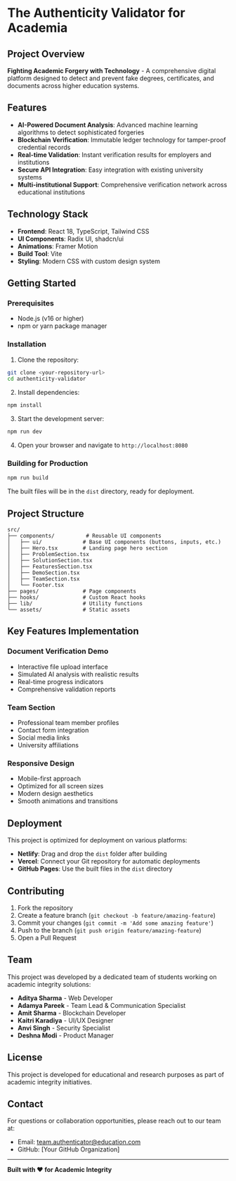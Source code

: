 # The Authenticity Validator for Academia

## Project Overview

**Fighting Academic Forgery with Technology** - A comprehensive digital platform designed to detect and prevent fake degrees, certificates, and documents across higher education systems.

## Features

- **AI-Powered Document Analysis**: Advanced machine learning algorithms to detect sophisticated forgeries
- **Blockchain Verification**: Immutable ledger technology for tamper-proof credential records
- **Real-time Validation**: Instant verification results for employers and institutions
- **Secure API Integration**: Easy integration with existing university systems
- **Multi-institutional Support**: Comprehensive verification network across educational institutions

## Technology Stack

- **Frontend**: React 18, TypeScript, Tailwind CSS
- **UI Components**: Radix UI, shadcn/ui
- **Animations**: Framer Motion
- **Build Tool**: Vite
- **Styling**: Modern CSS with custom design system

## Getting Started

### Prerequisites

- Node.js (v16 or higher)
- npm or yarn package manager

### Installation

1. Clone the repository:
```bash
git clone <your-repository-url>
cd authenticity-validator
```

2. Install dependencies:
```bash
npm install
```

3. Start the development server:
```bash
npm run dev
```

4. Open your browser and navigate to `http://localhost:8080`

### Building for Production

```bash
npm run build
```

The built files will be in the `dist` directory, ready for deployment.

## Project Structure

```
src/
├── components/          # Reusable UI components
│   ├── ui/             # Base UI components (buttons, inputs, etc.)
│   ├── Hero.tsx        # Landing page hero section
│   ├── ProblemSection.tsx
│   ├── SolutionSection.tsx
│   ├── FeaturesSection.tsx
│   ├── DemoSection.tsx
│   ├── TeamSection.tsx
│   └── Footer.tsx
├── pages/              # Page components
├── hooks/              # Custom React hooks
├── lib/                # Utility functions
└── assets/             # Static assets
```

## Key Features Implementation

### Document Verification Demo
- Interactive file upload interface
- Simulated AI analysis with realistic results
- Real-time progress indicators
- Comprehensive validation reports

### Team Section
- Professional team member profiles
- Contact form integration
- Social media links
- University affiliations

### Responsive Design
- Mobile-first approach
- Optimized for all screen sizes
- Modern design aesthetics
- Smooth animations and transitions

## Deployment

This project is optimized for deployment on various platforms:

- **Netlify**: Drag and drop the `dist` folder after building
- **Vercel**: Connect your Git repository for automatic deployments
- **GitHub Pages**: Use the built files in the `dist` directory

## Contributing

1. Fork the repository
2. Create a feature branch (`git checkout -b feature/amazing-feature`)
3. Commit your changes (`git commit -m 'Add some amazing feature'`)
4. Push to the branch (`git push origin feature/amazing-feature`)
5. Open a Pull Request

## Team

This project was developed by a dedicated team of students working on academic integrity solutions:

- **Aditya Sharma** - Web Developer
- **Adamya Pareek** - Team Lead & Communication Specialist  
- **Amit Sharma** - Blockchain Developer
- **Kaitri Karadiya** - UI/UX Designer
- **Anvi Singh** - Security Specialist
- **Deshna Modi** - Product Manager

## License

This project is developed for educational and research purposes as part of academic integrity initiatives.

## Contact

For questions or collaboration opportunities, please reach out to our team at:
- Email: team.authenticator@education.com
- GitHub: [Your GitHub Organization]

---

**Built with ❤️ for Academic Integrity**